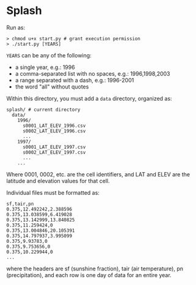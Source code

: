# Splash
Run as:
```
> chmod u+x start.py # grant execution permission
> ./start.py [YEARS]
```

`YEARS` can be any of the following:
* a single year, e.g.: 1996
* a comma-separated list with no spaces, e.g.: 1996,1998,2003
* a range separated with a dash, e.g.: 1996-2001
* the word "all" without quotes

Within this directory, you must add a `data` directory, organized as:
```
splash/ # current directory
  data/
    1996/
      s0001_LAT_ELEV_1996.csv
      s0002_LAT_ELEV_1996.csv
      ...
    1997/
      s0001_LAT_ELEV_1997.csv
      s0002_LAT_ELEV_1997.csv
      ...
    ...
```

Where 0001, 0002, etc. are the cell identifiers, and LAT and ELEV are the latitude and elevation values for that cell.

Individual files must be formatted as:
```
sf,tair,pn
0.375,12.492242,2.388596
0.375,13.038599,6.419028
0.375,13.142999,13.840825
0.375,11.259424,0
0.375,13.004846,20.105391
0.375,14.797937,3.995099
0.375,9.93783,0
0.375,9.753656,0
0.375,10.229944,0
...
```
where the headers are sf (sunshine fraction), tair (air temperature), pn (precipitation), and each row is one day of data for an entire year.

